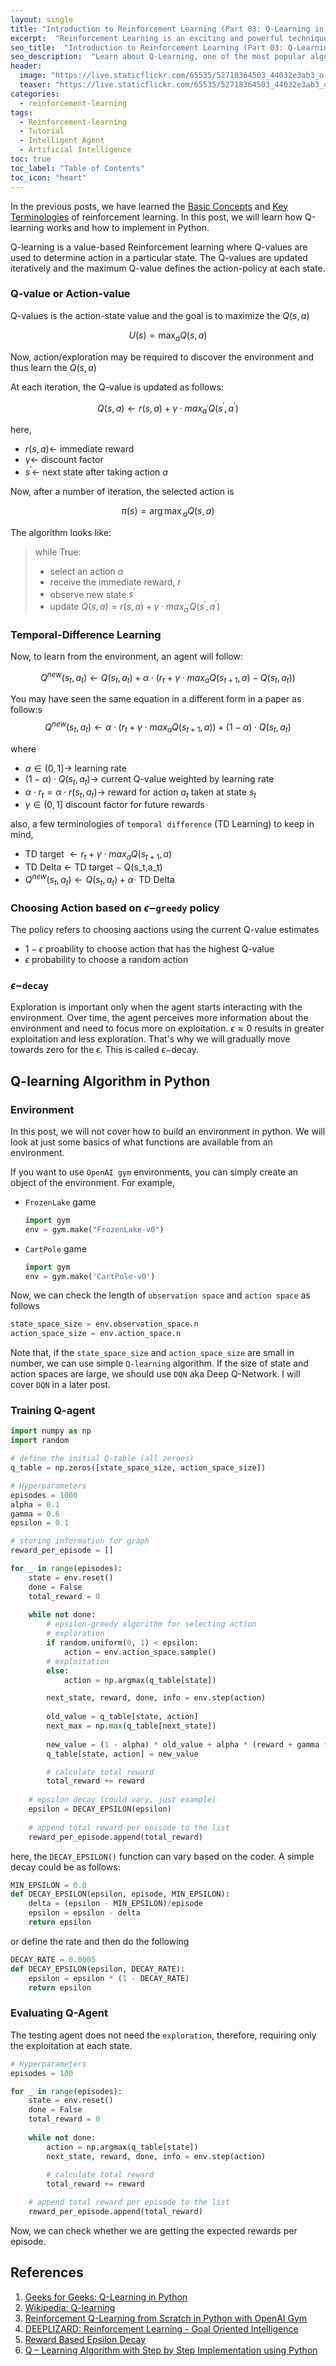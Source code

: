 ```yaml
---
layout: single
title: "Introduction to Reinforcement Learning (Part 03: Q-Learning in Python)"
excerpt:  "Reinforcement Learning is an exciting and powerful technique used in artificial intelligence and machine learning. In this tutorial, we will dive into Q-Learning, one of the most popular algorithms used in Reinforcement Learning. We will learn how to implement the Q-Learning algorithm in Python and apply it to solve various problems."
seo_title:  "Introduction to Reinforcement Learning (Part 03: Q-Learning in Python)"
seo_description:  "Learn about Q-Learning, one of the most popular algorithms used in Reinforcement Learning, in this tutorial. We will explore how to implement the Q-Learning algorithm in Python and apply it to solve various problems."
header:
  image: "https://live.staticflickr.com/65535/52718364503_44032e3ab3_o.png"
  teaser: "https://live.staticflickr.com/65535/52718364503_44032e3ab3_o.png"
categories:
  - reinforcement-learning
tags:
  - Reinforcement-learning
  - Tutorial
  - Intelligent Agent
  - Artificial Intelligence
toc: true
toc_label: "Table of Contents"
toc_icon: "heart"
---
```


In the previous posts, we have learned the [Basic Concepts](https://shantoroy.com/reinforcement-learning/intro-to-reinforcement-learning-part1-basic-concepts/) and [Key Terminologies](https://shantoroy.com/reinforcement-learning/intro-to-reinforcement-learning-part2-glossaries/) of reinforcement learning. In this post, we will learn how Q-learning works and how to implement in Python.

Q-learning is a value-based Reinforcement learning where Q-values are used to determine action in a particular state. The Q-values are updated iteratively and the maximum Q-value defines the action-policy at each state.





### Q-value or Action-value
Q-values is the action-state value and the goal is to maximize the $Q(s,a)$

$$U(s) = \max_a Q(s,a)$$

Now, action/exploration may be required to discover the environment and thus learn the $Q(s,a)$

At each iteration, the Q-value is updated as follows:

$$Q(s,a) \leftarrow r(s,a) + \gamma \cdot max_{a^\prime} Q(s^\prime, a^\prime)$$

here,
* $r(s,a) \leftarrow$ immediate reward
* $\gamma \leftarrow$ discount factor
* $s^\prime \leftarrow$ next state after taking action $a$

Now, after a number of iteration, the selected action is

$$\pi(s) = {\arg\max}_a Q(s,a)$$


The algorithm looks like:

> while True:
> 	- select an action $a$
> 	- receive the immediate reward, $r$
> 	- observe new state $s^\prime$
> 	- update $Q(s,a) = r(s,a) + \gamma \cdot max_{a^\prime} Q(s^\prime, a^\prime)$


 ### Temporal-Difference Learning
 Now, to learn from the environment, an agent will follow:

$$Q^{new}(s_t,a_t) \leftarrow Q(s_t,a_t) + \alpha \cdot \Big ( r_t + \gamma \cdot max_a Q(s_{t+1},a) -Q(s_t,a_t) \Big)$$

You may have seen the same equation in a different form in a paper as follow:s
$$Q^{new}(s_t,a_t) \leftarrow \alpha \cdot \Big ( r_t + \gamma \cdot max_a Q(s_{t+1},a) \Big) + (1-\alpha) \cdot Q(s_t,a_t)$$

where
* $\alpha \in (0,1] \rightarrow$ learning rate
* $(1-\alpha) \cdot Q(s_t,a_t) \rightarrow$ current Q-value weighted by learning rate
* $\alpha \cdot r_t = \alpha \cdot r(s_t,a_t) \rightarrow$ reward for action $a_t$ taken at state $s_t$
* $\gamma \in (0,1]$ discount factor for future rewards

also, a few terminologies of `temporal difference` (TD Learning) to keep in mind,
* TD target $\leftarrow r_t + \gamma \cdot max_a Q(s_{t+1},a)$ 
* TD Delta $\leftarrow$ TD target $-$ Q(s_t,a_t) 
* $Q^{new}(s_t,a_t) \leftarrow Q(s_t,a_t) + \alpha \cdot$ TD Delta

### Choosing Action based on $\epsilon-$`greedy` policy
The policy refers to choosing aactions using the current Q-value estimates
* $1-\epsilon$ proability to choose action that has the highest Q-value
* $\epsilon$ probability to choose a random action

### $\epsilon-$`decay`
Exploration is important only when the agent starts interacting with the environment. Over time, the agent perceives more information about the environment and need to focus more on exploitation. $\epsilon \approx 0$ results in greater exploitation and less exploration. That's why we will gradually move towards zero for the $\epsilon$. This is called $\epsilon-$decay.

## Q-learning Algorithm in Python
### Environment
In this post, we will not cover how to build an environment in python. We will look at just some basics of what functions are available from an environment.

If you want to use `OpenAI gym` environments, you can simply create an object of the environment. For example,

* `FrozenLake` game
	```python
	import gym
	env = gym.make("FrozenLake-v0")
	```
* `CartPole` game
	```python
	import gym
	env = gym.make('CartPole-v0')
	```
Now, we can check the length of `observation space` and `action space` as follows
```python
state_space_size = env.observation_space.n
action_space_size = env.action_space.n
```

Note that, if the `state_space_size` and `action_space_size` are small in number, we can use simple `Q-learning` algorithm. If the size of state and action spaces are large, we should use `DQN` aka Deep Q-Network. I will cover `DQN` in a later post.


### Training Q-agent
```python
import numpy as np
import random

# define the initial Q-table (all zeroes)
q_table = np.zeros([state_space_size, action_space_size])

# Hyperparameters
episodes = 1000
alpha = 0.1
gamma = 0.6
epsilon = 0.1

# storing information for graph
reward_per_episode = []

for _ in range(episodes):
    state = env.reset()
    done = False
    total_reward = 0
    
    while not done:
	    # epsilon-greedy algorithm for selecting action
	    # exploration
        if random.uniform(0, 1) < epsilon:
            action = env.action_space.sample()
        # exploitation
        else:
            action = np.argmax(q_table[state])

        next_state, reward, done, info = env.step(action)
        
        old_value = q_table[state, action]
        next_max = np.max(q_table[next_state])
        
        new_value = (1 - alpha) * old_value + alpha * (reward + gamma * next_max)
        q_table[state, action] = new_value

		# calculate total reward
		total_reward += reward
	
	# epsilon decay (could vary, just example)
	epsilon = DECAY_EPSILON(epsilon)
	
	# append total reward per episode to the list	
	reward_per_episode.append(total_reward)
```

here, the `DECAY_EPSILON()` function can vary based on the coder. A simple decay could be as follows:
```python
MIN_EPSILON = 0.0
def DECAY_EPSILON(epsilon, episode, MIN_EPSILON):
	delta = (epsilon - MIN_EPSILON)/episode
	epsilon = epsilon - delta
	return epsilon
```

or define the rate and then do the following
```python
DECAY_RATE = 0.0005
def DECAY_EPSILON(epsilon, DECAY_RATE):
	epsilon = epsilon * (1 - DECAY_RATE)
	return epsilon
```

### Evaluating Q-Agent
The testing agent does not need the `exploration`, therefore, requiring only the exploitation at each state.
```python
# Hyperparameters
episodes = 100

for _ in range(episodes):
    state = env.reset()
    done = False
    total_reward = 0
    
    while not done:
        action = np.argmax(q_table[state])
        next_state, reward, done, info = env.step(action) 
        
        # calculate total reward
		total_reward += reward

	# append total reward per episode to the list	
	reward_per_episode.append(total_reward)
```

Now, we can check whether we are getting the expected rewards per episode.


## References
1. [Geeks for Geeks: Q-Learning in Python](https://www.geeksforgeeks.org/q-learning-in-python/)
2. [Wikipedia: Q-learning](https://en.wikipedia.org/wiki/Q-learning)
3. [Reinforcement Q-Learning from Scratch in Python with OpenAI Gym](https://www.learndatasci.com/tutorials/reinforcement-q-learning-scratch-python-openai-gym/)
4. [DEEPLIZARD: Reinforcement Learning - Goal Oriented Intelligence](https://deeplizard.com/learn/video/HGeI30uATws)
5. [Reward Based Epsilon Decay](https://aakash94.github.io/Reward-Based-Epsilon-Decay/)
6. [Q – Learning Algorithm with Step by Step Implementation using Python](https://www.analyticsvidhya.com/blog/2021/04/q-learning-algorithm-with-step-by-step-implementation-using-python/)
<!--stackedit_data:
eyJoaXN0b3J5IjpbMTEyMDE4MzgyMiwxNjk1MzUwODMwLC0yMD
YyNTE1NzM4LC00NjMzMDQ2MzhdfQ==
-->